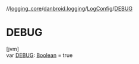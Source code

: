 //[logging_core](../../../index.md)/[danbroid.logging](../index.md)/[LogConfig](index.md)/[DEBUG](-d-e-b-u-g.md)

# DEBUG

[jvm]\
var [DEBUG](-d-e-b-u-g.md): [Boolean](https://kotlinlang.org/api/latest/jvm/stdlib/kotlin/-boolean/index.html) = true
